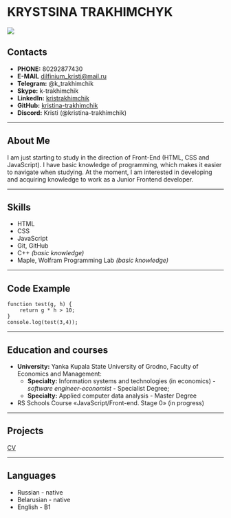 # KRYSTSINA TRAKHIMCHYK

![](https://cdn.rs.school/avatars/kristina-trakhimchik.png?size=192)

## Contacts

*  **PHONE:** 80292877430
*  **E-MAIL** dilfinium_kristi@mail.ru
*  **Telegram:** @k_trakhimchik
*  **Skype:** k-trakhimchik
*  **LinkedIn:** [kristrakhimchik](https://www.linkedin.com/in/kristrakhimchik/) 
* **GitHub:** [kristina-trakhimchik](https://github.com/kristina-trakhimchik)
* **Discord:** Kristi (@kristina-trakhimchik)
----------------
## About Me

I am just starting to study in the direction of Front-End (HTML, CSS and JavaScript). I have basic knowledge of programming, which makes it easier to navigate when studying. At the moment, I am interested in developing and acquiring knowledge to work as a Junior Frontend developer.

-------------------
## Skills

* HTML
* CSS
* JavaScript
* Git, GitHub
* C++ _(basic knowledge)_
* Maple, Wolfram Programming Lab _(basic knowledge)_

-----------------
## Code Example
```
function test(g, h) {
    return g * h > 10;
}
console.log(test(3,4));
```
--------
## Education and courses

* **University:** Yanka Kupala State University of Grodno, Faculty of Economics and Management:
    + **Specialty:** Information systems and technologies (in economics) - _software engineer-economist_ - Specialist Degree;
    + **Specialty:** Applied computer data analysis - Master Degree
 * RS Schools Course «JavaScript/Front-end. Stage 0» (in progress)
 ---------
## Projects

[CV](https://github.com/kristina-trakhimchik/rsschool-cv)

-----------
 ## Languages

* Russian - native
* Belarusian - native
* English - B1

